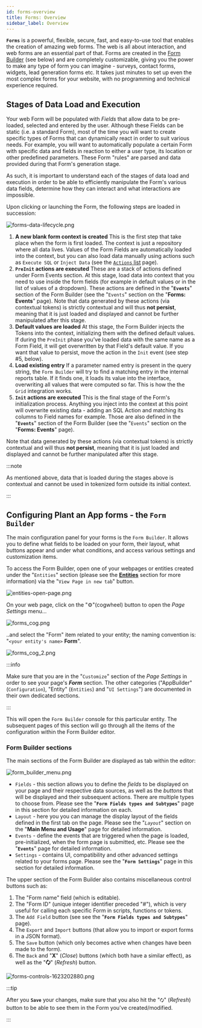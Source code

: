 ```yaml
---
id: forms-overview
title: Forms: Overview
sidebar_label: Overview
---
```


**`Forms`** is a powerful, flexible, secure, fast, and easy-to-use tool that enables the creation of amazing web forms. The web is all about interaction, and web forms are an essential part of that. Forms are created in the [Form Builder](#configuring-plant-an-app-forms---the-form-builder) (see below) and are completely customizable, giving you the power to make any type of form you can imagine - surveys, contact forms, widgets, lead generation forms etc. It takes just minutes to set up even the most complex forms for your website, with no programming and technical experience required.

## Stages of Data Load and Execution

Your web Form will be populated with *Fields* that allow data to be pre-loaded, selected and entered by the user. Although these Fields can be static (i.e. a standard Form), most of the time you will want to create specific types of Forms that can dynamically react in order to suit various needs. For example, you will want to automatically populate a certain Form with specific data and fields in reaction to either a user type, its location or other predefined parameters. These Form "rules" are parsed and data provided during that Form's generation stage.

As such, it is important to understand each of the stages of data load and execution in order to be able to efficiently manipulate the Form's various data fields, determine how they can interact and what interactions are impossible.

Upon clicking or launching the Form, the following steps are loaded in succession:

<img src="/img/forms-data-lifecycle.png" alt="forms-data-lifecycle.png"></img>

1. **A new blank form context is created**
    This is the first step that take place when the form is first loaded. The context is just a repository where all data lives. Values of the Form Fields are automatically loaded into the context, but you can also load data manually using actions such as `Execute SQL` or `Inject Data` (see the [`Actions` list](https://learn.plantanapp.com/docs/faq) page).
2. **`PreInit` actions are executed**
    These are a stack of actions defined under Form Events section. At this stage, load data into context that you need to use inside the form fields (for example in default values or in the list of values of a dropdown). These actions are defined in the "<strong>`Events`</strong>" section of the Form Builder (see the "`Events`" section on the "<strong>Forms: Events</strong>" page).
    Note that data generated by these actions (via contextual tokens) is strictly contextual and will thus <strong>not persist</strong>, meaning that it is just loaded and displayed and cannot be further manipulated after this stage.
3. **Default values are loaded**
    At this stage, the Form Builder injects the Tokens into the context, initializing them with the defined default values. If during the `PreInit` phase you’ve loaded data with the same name as a Form Field, it will get overwritten by that Field's default value. If you want that value to persist, move the action in the `Init` event (see step #5, below).
4. **Load existing entry**
    If a parameter named entry is present in the query string, the `Form Builder` will try to find a matching entry in the internal reports table. If it finds one, it loads its value into the interface, overwriting all values that were computed so far. This is how the the `Grid` integration works.
5. **`Init` actions are executed**
    This is the final stage of the Form's initialization process. Anything you inject into the context at this point will overwrite existing data - adding an SQL Action and matching its columns to Field names for example. Those are also defined in the "<strong>`Events`</strong>" section of the Form Builder (see the "`Events`" section on the "<strong>Forms: Events</strong>" page).

Note that data generated by these actions (via contextual tokens) is strictly contextual and will thus <strong>not persist</strong>, meaning that it is just loaded and displayed and cannot be further manipulated after this stage.

:::note

As mentioned above, data that is loaded during the stages above is contextual and cannot be used in tokenized form outside its initial context.

:::

## Configuring Plant an App forms - the **`Form Builder`**

The main configuration panel for your forms is the `Form Builder`. It allows you to define what fields to be loaded on your form, their layout, what buttons appear and under what conditions, and access various settings and customization items.

To access the Form Builder, open one of your webpages or entities created under the "`Entities`" section (please see the **<a href="https://learn.plantanapp.com/docs/entities">Entities</a>** section for more information) via the "`View Page in new tab`" button.

<img src="/img/entities-open-page.png" alt="entities-open-page.png"></img>

On your web page, click on the "⚙️"(cogwheel) button to open the *Page Settings* menu...

<img src="/img/forms_cog.png" alt="forms_cog.png"></img>

..and select the "Form" item related to your entity; the naming convention is: "`<your entity's name>` <strong>Form</strong>".

<img src="/img/forms_cog_2.png" alt="forms_cog_2.png"></img>

:::info

Make sure that you are in the "`Customize`" section of the *Page Settings* in order to see your page's ***Form*** section. The other categories ("AppBuilder" (`Configuration`), "Entity" (`Entities`) and "`UI Settings`") are documented in their own dedicated sections.

:::

This will open the `Form Builder` console for this particular entity. The subsequent pages of this section will go through all the items of the configuration within the Form Builder editor.

### Form Builder sections

The main sections of the Form Builder are displayed as tab within the editor:

<img src="/img/form_builder_menu.png" alt="form_builder_menu.png"></img>

* `Fields` \- this section allows you to define the *fields* to be displayed on your page and their respective data sources, as well as the *buttons* that will be displayed and their subsequent actions. There are multiple types to choose from. Please see the "<strong>`Form Fields types and Subtypes`</strong>" page in this section for detailed information on each.
* `Layout` \- here you you can manage the display layout of the fields defined in the first tab on the page\. Please see the "<em>`Layout`</em>" section on the "<strong>Main Menu and Usage</strong>" page for detailed information.
* `Events` \- define the events that are triggered when the page is loaded\, pre\-initialized\, when the form page is submitted\, etc\. Please see the "<strong>`Events`</strong>" page for detailed information.
* `Settings` \- contains UI\, compatibility and other advanced settings related to your forms page\. Please see the "<strong>`Form Settings`</strong>" page in this section for detailed information.

The upper section of the Form Builder also contains miscellaneous control buttons such as:

1. The "Form name" field (which is editable).
2. The "Form ID" (unique integer identifier preceded "#"), which is very useful for calling each specific Form in scripts, functions or tokens.
3. The `Add Field` button (see see the "<strong>`Form Fields types and Subtypes`</strong>" page).
4. The `Export` and `Import` buttons (that allow you to import or export forms in a JSON format).
5. The `Save` button (which only becomes active when changes have been made to the form).
6. The `Back` and "<strong>X</strong>" (<em>Close</em>) buttons (which both have a similar effect), as well as the "<strong>🗘</strong>" (<em>Refresh</em>) button.

<img src="/img/forms-controls-1623202880.png" alt="forms-controls-1623202880.png"></img>

:::tip

After you **`Save`** your changes, make sure that you also hit the "`🗘`" (<em>Refresh</em>) button to be able to see them in the Form you've created/modified.

:::